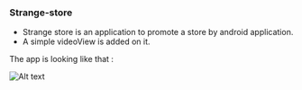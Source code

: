### Strange-store
- Strange store is an application to promote a store by android application.
- A simple videoView is added on it.


The app is looking like that :

![Alt text](https://github.com/BALARAMGHOSH/Strange-store/blob/main/demoGif.gif)
